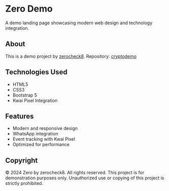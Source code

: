 # Zero Demo

A demo landing page showcasing modern web design and technology integration.

## About
This is a demo project by [zerocheck8](https://github.com/zerocheck8). 
Repository: [cryptodemo](https://github.com/zerocheck8/cryptodemo)

## Technologies Used
- HTML5
- CSS3
- Bootstrap 5
- Kwai Pixel Integration

## Features
- Modern and responsive design
- WhatsApp integration
- Event tracking with Kwai Pixel
- Optimized for performance

## Copyright
© 2024 Zero by zerocheck8. All rights reserved.
This project is for demonstration purposes only.
Unauthorized use or copying of this project is strictly prohibited. 